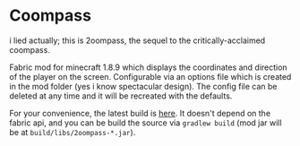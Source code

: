 Coompass
========

i lied actually; this is 2oompass, the sequel to the critically-acclaimed coompass.

Fabric mod for minecraft 1.8.9 which displays the coordinates and direction of
the player on the screen. Configurable via an options file which is created in
the mod folder (yes i know spectacular design). The config file can be deleted at
any time and it will be recreated with the defaults.

For your convenience, the latest build is [here](2oompass-1.4.jar). It doesn't
depend on the fabric api, and you can be build the source via `gradlew build`
(mod jar will be at `build/libs/2oompass-*.jar`).
